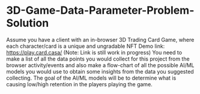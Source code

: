 # 3D-Game-Data-Parameter-Problem-Solution
 Assume you have a client with an in-browser 3D Trading Card Game, where each character/card is a unique and ungradable NFT Demo link: https://play.card.casa/ (Note: Link is still work in progress) You need to make a list of all the data points you would collect for this project from the browser activity/events and also make a flow-chart of all the possible AI/ML models you would use to obtain some insights from the data you suggested collecting. The goal of the AI/ML models will be to determine what is causing low/high retention in the players playing the game.
